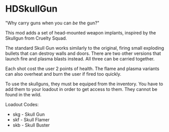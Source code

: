 # HDSkullGun
"Why carry guns when you can *be* the gun?"

This mod adds a set of head-mounted weapon implants, inspired by the Skullgun from Cruelty Squad. 

The standard Skull Gun works similarly to the original, firing small exploding bullets that can destroy walls and doors. There are two other versions that launch fire and plasma blasts instead. All three can be carried together. 

Each shot cost the user 2 points of health. The flame and plasma variants can also overheat and burn the user if fired too quickly.

To use the skullguns, they must be equiped from the inventory. You have to add them to your loadout in order to get access to them. They cannot be found in the wild.

Loadout Codes:

- skg - Skull Gun
- skf - Skull Flamer
- skb - Skull Buster
